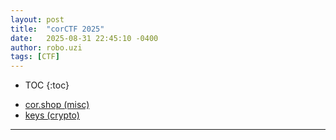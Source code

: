 ```yaml
---
layout: post
title:  "corCTF 2025"
date:   2025-08-31 22:45:10 -0400
author: robo.uzi
tags: [CTF]
---
```

* TOC
{:toc}

- [cor.shop (misc)](/corctf-2025-corshop/)
- [keys (crypto)](/corctf-2025-keys/)

___

